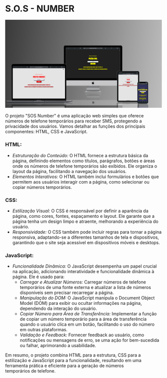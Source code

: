 <h1>S.O.S - NUMBER</h1>


<img src="./sos.png">



O projeto "SOS Number" é uma aplicação web simples que oferece números de telefone temporários para receber SMS, protegendo a privacidade dos usuários. Vamos detalhar as funções dos principais componentes: HTML, CSS e JavaScript.

### HTML:
- *Estruturação do Conteúdo:* O HTML fornece a estrutura básica da página, definindo elementos como títulos, parágrafos, botões e áreas onde os números de telefone temporários são exibidos. Ele organiza o layout da página, facilitando a navegação dos usuários.
- *Elementos Interativos:* O HTML também inclui formulários e botões que permitem aos usuários interagir com a página, como selecionar ou copiar números temporários.

### CSS:
- *Estilização Visual:* O CSS é responsável por definir a aparência da página, como cores, fontes, espaçamento e layout. Ele garante que a página tenha um design limpo e atraente, melhorando a experiência do usuário.
- *Responsividade:* O CSS também pode incluir regras para tornar a página responsiva, adaptando-se a diferentes tamanhos de tela e dispositivos, garantindo que o site seja acessível em dispositivos móveis e desktops.

### JavaScript:
- *Funcionalidade Dinâmica:* O JavaScript desempenha um papel crucial na aplicação, adicionando interatividade e funcionalidade dinâmica à página. Ele é usado para:
  - *Carregar e Atualizar Números:* Carregar números de telefone temporários de uma fonte externa e atualizar a lista de números disponíveis sem precisar recarregar a página.
  - *Manipulação do DOM:* O JavaScript manipula o Document Object Model (DOM) para exibir ou ocultar informações na página, dependendo da interação do usuário.
  - *Copiar Número para Área de Transferência:* Implementar a função de copiar um número temporário para a área de transferência quando o usuário clica em um botão, facilitando o uso do número em outras plataformas.
  - *Validação e Feedback:* Fornecer feedback ao usuário, como notificações ou mensagens de erro, se uma ação for bem-sucedida ou falhar, aprimorando a usabilidade.

Em resumo, o projeto combina HTML para a estrutura, CSS para a estilização e JavaScript para a funcionalidade, resultando em uma ferramenta prática e eficiente para a geração de números temporários de telefone.